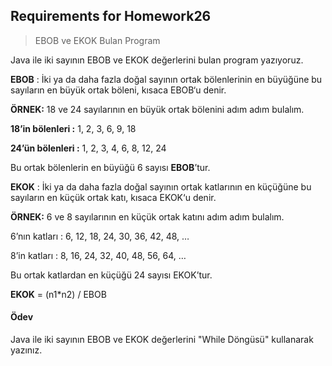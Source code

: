 ## Requirements for Homework26

> EBOB ve EKOK Bulan Program

Java ile iki sayının EBOB ve EKOK değerlerini bulan program yazıyoruz.

<strong>EBOB</strong> : İki ya da daha fazla doğal sayının ortak bölenlerinin en büyüğüne bu sayıların en büyük ortak böleni, kısaca EBOB‘u denir.

**ÖRNEK:** 18 ve 24 sayılarının en büyük ortak bölenini adım adım bulalım.

**18’in bölenleri :** 1, 2, 3, 6, 9, 18

**24’ün bölenleri :** 1, 2, 3, 4, 6, 8, 12, 24

Bu ortak bölenlerin en büyüğü 6 sayısı **EBOB**’tur.

**EKOK** : İki ya da daha fazla doğal sayının ortak katlarının en küçüğüne bu sayıların en küçük ortak katı, kısaca EKOK‘u denir.

**ÖRNEK:** 6 ve 8 sayılarının en küçük ortak katını adım adım bulalım.

6’nın katları : 6, 12, 18, 24, 30, 36, 42, 48, …

8’in katları : 8, 16, 24, 32, 40, 48, 56, 64, …

Bu ortak katlardan en küçüğü 24 sayısı EKOK’tur.

**EKOK** = (n1\*n2) / EBOB

#### Ödev
Java ile iki sayının EBOB ve EKOK değerlerini "While Döngüsü" kullanarak yazınız.
